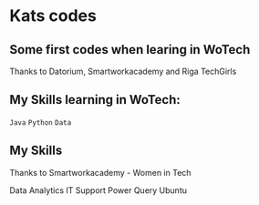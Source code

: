 # Kats codes

## Some first codes when learing in WoTech
  Thanks to Datorium,  Smartworkacademy and Riga TechGirls

## My Skills learning in WoTech:
  ```Java```
  ```Python```
  ```Data```

##  My Skills 
  Thanks to Smartworkacademy - Women in Tech

Data Analytics
IT Support
Power Query
Ubuntu

  
  
